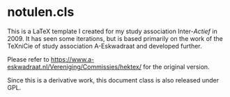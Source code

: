 notulen.cls
===========
This is a LaTeX template I created for my study association Inter-*Actief* in 2009. It has seen some iterations, 
but is based primarily on the work of the TeXniCie of study association A-Eskwadraat and developed further.

Please refer to https://www.a-eskwadraat.nl/Vereniging/Commissies/hektex/ for the original version. 

Since this is a derivative work, this document class is also released under GPL. 
